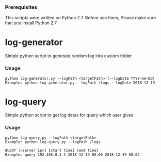 ### Prerequisites

This scripts were written on Python 2.7. Before use them, Please make sure that you install Python 2.7.



# log-generator

Simple python script to generate random log into custom folder

### Usage

```
python log-generator.py --logPath <targetPath> [--logDate YYYY-mm-DD]
Example: python log-generator.py --logPath /logs --logDate 2018-12-19
```



# log-query

Simple python script to get log datas for query which user gives

### Usage

```
python log-query.py --logPath <targetPath>
Example: python log-query.py --logPath /logs

QUERY [<server ip>] [start time] [end time]
Example: query 192.168.0.1 1 2018-12-19 00:00 2018-12-19 00:02
```

